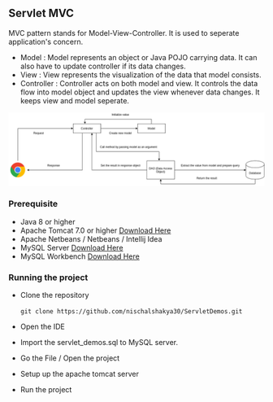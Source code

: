 ## Servlet MVC
MVC pattern stands for Model-View-Controller. It is used to seperate application's concern.

* Model : Model represents an object or Java POJO carrying data. It can also have to update controller if its data changes.
* View : View represents the visualization of the data that model consists.
* Controller : Controller acts on both model and view. It controls the data flow into model object and updates the view whenever data changes. It keeps view and model seperate.

![MVC](images/MVC.png)

### Prerequisite
* Java 8 or higher 
* Apache Tomcat 7.0 or higher [Download Here](https://tomcat.apache.org/download-70.cgi)
* Apache Netbeans / Netbeans / Intellij Idea   
* MySQL Server [Download Here](https://filehippo.com/download_mysql/)
* MySQL Workbench [Download Here](https://dev.mysql.com/downloads/file/?id=497505)


### Running the project 
* Clone the repository 
   
   ``git clone https://github.com/nischalshakya30/ServletDemos.git``

* Open the IDE

* Import the servlet_demos.sql to MySQL server. 

* Go the File / Open the project 

* Setup up the apache tomcat server 
  
* Run the project 



